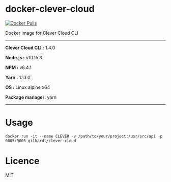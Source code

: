 # docker-clever-cloud

[![Docker Pulls](https://img.shields.io/docker/pulls/gilhardl/clever-cloud.svg?style=flat-square)](https://hub.docker.com/r/gilhardl/clever-cloud/)

Docker image for Clever Cloud CLI

----------------------------------------

**Clever Cloud CLI :** 1.4.0

**Node.js :** v10.15.3

**NPM :** v6.4.1

**Yarn :** 1.13.0

**OS :** Linux alpine x64

**Package manager:** yarn

----------------------------------------


# Usage

```
docker run -it --name CLEVER -v /path/to/your/project:/usr/src/api -p 9005:9005 gilhardl/clever-cloud
```

# Licence

MIT